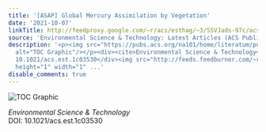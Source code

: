 ```yaml
---
title: '[ASAP] Global Mercury Assimilation by Vegetation'
date: '2021-10-07'
linkTitle: http://feedproxy.google.com/~r/acs/esthag/~3/SSVJads-97c/acs.est.1c03530
source: 'Environmental Science & Technology: Latest Articles (ACS Publications)'
description: '<p><img src="https://pubs.acs.org/na101/home/literatum/publisher/achs/journals/content/esthag/0/esthag.ahead-of-print/acs.est.1c03530/20211007/images/medium/es1c03530_0005.gif"
  alt="TOC Graphic"/></p><div><cite>Environmental Science & Technology</cite></div><div>DOI:
  10.1021/acs.est.1c03530</div><img src="http://feeds.feedburner.com/~r/acs/esthag/~4/SSVJads-97c"
  height="1" width="1" ...'
disable_comments: true
---
```

<p><img src="https://pubs.acs.org/na101/home/literatum/publisher/achs/journals/content/esthag/0/esthag.ahead-of-print/acs.est.1c03530/20211007/images/medium/es1c03530_0005.gif" alt="TOC Graphic"/></p><div><cite>Environmental Science & Technology</cite></div><div>DOI: 10.1021/acs.est.1c03530</div><img src="http://feeds.feedburner.com/~r/acs/esthag/~4/SSVJads-97c" height="1" width="1" ...